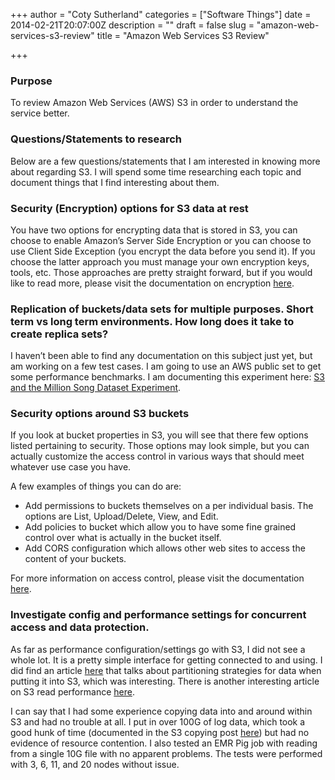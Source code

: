 +++
author = "Coty Sutherland"
categories = ["Software Things"]
date = 2014-02-21T20:07:00Z
description = ""
draft = false
slug = "amazon-web-services-s3-review"
title = "Amazon Web Services S3 Review"

+++


### Purpose

To review Amazon Web Services (AWS) S3 in order to understand the service better.

### Questions/Statements to research

Below are a few questions/statements that I am interested in knowing more about regarding S3. I will spend some time researching each topic and document things that I find interesting about them.

### Security (Encryption) options for S3 data at rest

You have two options for encrypting data that is stored in S3, you can choose to enable Amazon’s Server Side Encryption or you can choose to use Client Side Exception (you encrypt the data before you send it). If you choose the latter approach you must manage your own encryption keys, tools, etc. Those approaches are pretty straight forward, but if you would like to read more, please visit the documentation on encryption [here](http://docs.aws.amazon.com/AmazonS3/latest/dev/UsingEncryption.html).

### Replication of buckets/data sets for multiple purposes. Short term vs long term environments. How long does it take to create replica sets?

I haven’t been able to find any documentation on this subject just yet, but am working on a few test cases. I am going to use an AWS public set to get some performance benchmarks. I am documenting this experiment here: [S3 and the Million Song Dataset Experiment](/posts/s3-and-the-million-song-dataset-experiment/).

### Security options around S3 buckets

If you look at bucket properties in S3, you will see that there few options listed pertaining to security. Those options may look simple, but you can actually customize the access control in various ways that should meet whatever use case you have.

A few examples of things you can do are:

* Add permissions to buckets themselves on a per individual basis. The options are List, Upload/Delete, View, and Edit.
* Add policies to bucket which allow you to have some fine grained control over what is actually in the bucket itself.
* Add CORS configuration which allows other web sites to access the content of your buckets.

For more information on access control, please visit the documentation [here](http://docs.aws.amazon.com/AmazonS3/latest/dev/s3-access-control.html).

### Investigate config and performance settings for concurrent access and data protection.

As far as performance configuration/settings go with S3, I did not see a whole lot. It is a pretty simple interface for getting connected to and using. I did find an article [here](http://aws.typepad.com/aws/2012/03/amazon-s3-performance-tips-tricks-seattle-hiring-event.html) that talks about partitioning strategies for data when putting it into S3, which was interesting. There is another interesting article on S3 read performance [here](http://engineering.gnip.com/s3-read-performance/).

I can say that I had some experience copying data into and around within S3 and had no trouble at all. I put in over 100G of log data, which took a good hunk of time (documented in the S3 copying post [here](/posts/amazon-emr-experimentation-with-web-logs/)) but had no evidence of resource contention. I also tested an EMR Pig job with reading from a single 10G file with no apparent problems. The tests were performed with 3, 6, 11, and 20 nodes without issue.

